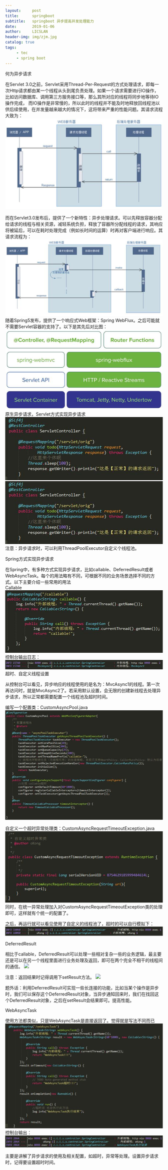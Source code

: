 ```yaml
---
layout:     post
title:      springboot
subtitle:   springboot 异步提高并发处理能力
date:       2019-01-06
author:     LICSLAN
header-img: img/zjm.jpg
catalog: true
tags:
     - tec
     - spring boot
---
```



何为异步请求

在Servlet 3.0之前，Servlet采用Thread-Per-Request的方式处理请求，即每一次Http请求都由某一个线程从头到尾负责处理。如果一个请求需要进行IO操作，比如访问数据库、调用第三方服务接口等，那么其所对应的线程将同步地等待IO操作完成， 而IO操作是非常慢的，所以此时的线程并不能及时地释放回线程池以供后续使用，在并发量越来越大的情况下，这将带来严重的性能问题。其请求流程大致为：<br>
![](https://raw.githubusercontent.com/licslan/licslan.github.io/master/img/同步io_servlet.jpg)<br>

而在Servlet3.0发布后，提供了一个新特性：异步处理请求。可以先释放容器分配给请求的线程与相关资源，减轻系统负担，释放了容器所分配线程的请求，其响应将被延后，可以在耗时处理完成（例如长时间的运算）时再对客户端进行响应。其请求流程为：<br>
![](https://raw.githubusercontent.com/licslan/licslan.github.io/master/img/异步io_servlet3.0.jpg)<br>
随着Spring5发布，提供了一个响应式Web框架：Spring WebFlux。之后可能就不需要Servlet容器的支持了。以下是其先后对比图：
![](https://raw.githubusercontent.com/licslan/licslan.github.io/master/img/spring_webflux.jpg)<br>
原生异步请求，Servlet方式实现异步请求<br>
![](https://raw.githubusercontent.com/licslan/licslan.github.io/master/img/servlet_asyn01.jpg)<br>
![](https://raw.githubusercontent.com/licslan/licslan.github.io/master/img/servlet_asyn01.jpg)<br>
注意：异步请求时，可以利用ThreadPoolExecutor自定义个线程池。<br>

Spring方式实现异步请求

在Spring中，有多种方式实现异步请求，比如callable、DeferredResult或者WebAsyncTask。每个的用法略有不同，可根据不同的业务场景选择不同的方式。以下主要介绍一些常用的用法<br>
Callable<br>
![](https://raw.githubusercontent.com/licslan/licslan.github.io/master/img/callable.jpg)<br>
控制台输出日志：
![](https://raw.githubusercontent.com/licslan/licslan.github.io/master/img/callable_log.jpg)<br>
超时、自定义线程设置

从控制台可以看见，异步响应的线程使用的是名为：MvcAsync1的线程。第一次再访问时，就是MvcAsync2了。若采用默认设置，会无限的创建新线程去处理异步请求，所以正常都需要配置一个线程池及超时时间。

编写一个配置类：CustomAsyncPool.java<br>
![](https://raw.githubusercontent.com/licslan/licslan.github.io/master/img/CustomAsyncPool.jpg)<br>

自定义一个超时异常处理类：CustomAsyncRequestTimeoutException.java<br>
![](https://raw.githubusercontent.com/licslan/licslan.github.io/master/img/CustomAsyncRequestTimeoutException.jpg)<br>
同时，在统一异常处理加入对CustomAsyncRequestTimeoutException类的处理即可，这样就有个统一的配置了。<br>

之后，再运行就可以看见使用了自定义的线程池了，超时的可以自行模拟下：<br>
![](https://raw.githubusercontent.com/licslan/licslan.github.io/master/img/CustomAsyncRequestTimeoutException_log.jpg)<br>

DeferredResult

相比于callable，DeferredResult可以处理一些相对复杂一些的业务逻辑，最主要还是可以在另一个线程里面进行业务处理及返回，即可在两个完全不相干的线程间的通信。
![](https://raw.githubusercontent.com/licslan/licslan.github.io/master/img/DeferredResult.jpg.jpg)<br>

注意：返回结果时记得调用下setResult方法。
![](https://raw.githubusercontent.com/licslan/licslan.github.io/master/img/DeferredResult.jpg_log.jpg)<br>

题外话：利用DeferredResult可实现一些长连接的功能，比如当某个操作是异步时，我们可以保存这个DeferredResult对象，当异步通知回来时，我们在找回这个DeferredResult对象，之后在setResult会结果即可。提高性能。

WebAsyncTask

使用方法都类似，只是WebAsyncTask是直接返回了。觉得就是写法不同而已<br>
![](https://raw.githubusercontent.com/licslan/licslan.github.io/master/img/WebAsyncTask.jpg)<br>
控制台输出：<br>
![](https://raw.githubusercontent.com/licslan/licslan.github.io/master/img/WebAsyncTask_log.jpg)<br>

主要是讲解了异步请求的使用及相关配置，如超时，异常等处理。设置异步请求时，记得要设置超时时间。

